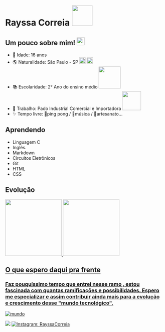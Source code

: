 <!-- obs: eu que fiz a gif-->
# Rayssa Correia  <img src= "https://i.picasion.com/pic91/f753ba2ca2f2ee1cb3a41d7eb9465679.gif" width="65">

## Um pouco sobre mim! <img src="https://c.tenor.com/F4L62ws6Fd0AAAAC/dancing-cactus.gif" width="25"></h1>

- 🌵 Idade: 16 anos
- 🌎 Naturalidade: São Paulo - SP  <img src="https://cdn-bio.qrz.com/g/py2esg/br_sp.gif?p=e86615a43e841eb0975ccda1db66bc10" width="20"> <img src="https://acegif.com/wp-content/gif/brazilian-flag-14.gif" width="20">
- 📚 Escolaridade: 2° Ano do ensino médio <img src="https://ceepcastaldi.webnode.com/_files/200000147-5e5b85f55b/200000017.png?ph=68c9b5e3c0" width="70">
- 👔 Trabalho: Pado Industrial Comercial e Importadora <img src="https://encrypted-tbn0.gstatic.com/images?q=tbn:ANd9GcRX1oaZyjEolddGpT8bl6xlu-i9Oi-p2cKay9Usp4uXD24IrkA7YjjPapyoN95Zb7qRlbI&usqp=CAU" width="60">
- ✨ Tempo livre: 🏓ping pong / 🎼música / 🧵artesanato...

## Aprendendo
- Linguagem C
- Inglês.
- Markdown
- Circuitos Eletrônicos
- Git
- HTML
- CSS

## Evolução
<a href="https://github.com/RayssaCorreia">

  <a href="https://github.com/RayssaCorreia">
  <img height="180em" src="https://github-readme-stats.vercel.app/api?username=RayssaCorreia&show_icons=true&theme=dracula&include_all_commits=true&count_private=true"/>
  <img height="180em" src="https://github-readme-stats.vercel.app/api/top-langs/?username=RayssaCorreia&layout=compact&langs_count=7&theme=dracula"/>

## O que espero daqui pra frente
### Faz pouquíssimo tempo que entrei nesse ramo , estou fascinada com quantas ramificações e possibilidades. Espero me especializar e assim contribuir ainda mais para a evolução e crescimento desse "mundo tecnológico".
![mundo](http://www.guiaolasp.com.br/wp-content/uploads/2021/06/tic_nas_empresas.jpg)

 <a href = "mailto:rayssamicorreia@gmail.com" ><img src="https://img.shields.io/badge/ Gmail-D14836? style=for-the-badge&logo=gmail&logoColor=white" target="_blank"></a>
  [![Instagram: RayssaCorreia](https://img.shields.io/badge/-Instagram-purple?style=flat-square&logo=Instagram&logoColor=white&link=https://www.instagram.com/rayssa_ccorreia/
)](https://www.instagram.com/rayssa_ccorreia/)
  
<!--
fontes:
https://www.youtube.com/watch?v=TsaLQAetPLU
https://picasion.com/i/2E3C8
-->
